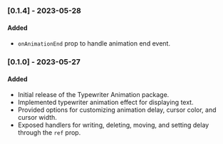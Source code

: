### [0.1.4] - 2023-05-28

#### Added

- `onAnimationEnd` prop to handle animation end event.

### [0.1.0] - 2023-05-27

#### Added

- Initial release of the Typewriter Animation package.
- Implemented typewriter animation effect for displaying text.
- Provided options for customizing animation delay, cursor color, and cursor width.
- Exposed handlers for writing, deleting, moving, and setting delay through the `ref` prop.
